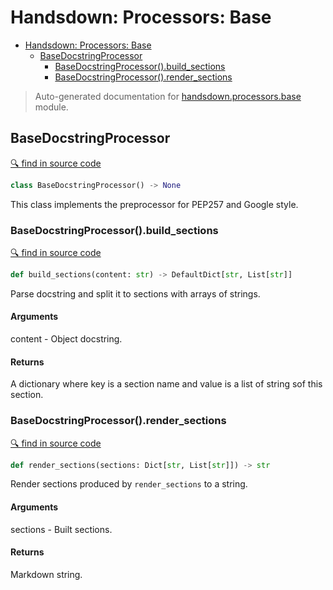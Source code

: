 # Handsdown: Processors: Base

- [Handsdown: Processors: Base](#handsdown-processors-base)
  - [BaseDocstringProcessor](#basedocstringprocessor)
    - [BaseDocstringProcessor().build_sections](#basedocstringprocessorbuild_sections)
    - [BaseDocstringProcessor().render_sections](#basedocstringprocessorrender_sections)

> Auto-generated documentation for [handsdown.processors.base](..//home/vlad/work/vemel/handsdown/handsdown/processors/base.py) module.

## BaseDocstringProcessor

[🔍 find in source code](../handsdown/processors/base.py#L9)

```python
class BaseDocstringProcessor() -> None
```
This class implements the preprocessor for PEP257 and Google style.

### BaseDocstringProcessor().build_sections

[🔍 find in source code](../handsdown/processors/base.py#L47)

```python
def build_sections(content: str) -> DefaultDict[str, List[str]]
```
Parse docstring and split it to sections with arrays of strings.

#### Arguments

content - Object docstring.

#### Returns

A dictionary where key is a section name and value is a list of string sof this
section.

### BaseDocstringProcessor().render_sections

[🔍 find in source code](../handsdown/processors/base.py#L74)

```python
def render_sections(sections: Dict[str, List[str]]) -> str
```
Render sections produced by `render_sections` to a string.

#### Arguments

sections - Built sections.

#### Returns

Markdown string.
